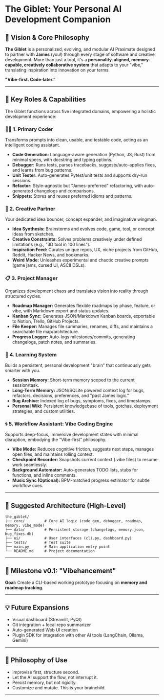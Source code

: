 # The Giblet: Your Personal AI Development Companion

## 🌟 Vision & Core Philosophy

**The Giblet** is a personalized, evolving, and modular AI Praximate designed to partner with **James** (you!) through every stage of software and creative development. More than just a tool, it's a **personality-aligned, memory-capable, creatively collaborative system** that adapts to your "vibe," translating inspiration into innovation on your terms.

**"Vibe-first. Code-later."**

---

## 🎯 Key Roles & Capabilities

The Giblet functions across five integrated domains, empowering a holistic development experience:

### 🧑‍💻 1. Primary Coder
Transforms prompts into clean, usable, and testable code, acting as an intelligent coding assistant.
* **Code Generation:** Language-aware generation (Python, JS, Rust) from minimal specs, with docstring and typing options.
* **Debugger:** Runs tests, parses tracebacks, suggests/auto-applies fixes, and learns from bug patterns.
* **Unit Tester:** Auto-generates Pytest/unit tests and supports dry-run sessions.
* **Refactor:** Style-agnostic but "James-preferred" refactoring, with auto-generated changelogs and comparisons.
* **Snippets:** Stores and reuses preferred idioms and patterns.

### 🎨 2. Creative Partner
Your dedicated idea bouncer, concept expander, and imaginative wingman.
* **Idea Synthesis:** Brainstorms and evolves code, game, tool, or concept ideas from sketches.
* **Creative Constraints:** Solves problems creatively under defined limitations (e.g., "3D tool in 100 lines").
* **Inspiration Feed:** Curates unique repos, UX, niche projects from GitHub, Reddit, Hacker News, and bookmarks.
* **Weird Mode:** Unleashes experimental and chaotic creative prompts (game jams, cursed UI, ASCII DSLs).

### 📋 3. Project Manager
Organizes development chaos and translates vision into reality through structured cycles.
* **Roadmap Manager:** Generates flexible roadmaps by phase, feature, or vibe, with Markdown export and status updates.
* **Kanban Sync:** Generates JSON/Markdown Kanban boards, exportable to Notion, Trello, GitHub Projects.
* **File Keeper:** Manages file summaries, renames, diffs, and maintains a searchable file map/architecture.
* **Progress Logger:** Auto-logs milestones/commits, generating changelogs, patch notes, and summaries.

### 🧠 4. Learning System
Builds a persistent, personal development "brain" that continuously gets smarter with you.
* **Session Memory:** Short-term memory scoped to the current session/task.
* **Long-Term Memory:** JSON/SQLite powered context log for bugs, refactors, decisions, preferences, and "past James logic."
* **Bug Archive:** Indexed log of bugs, symptoms, fixes, and timestamps.
* **Personal Wiki:** Persistent knowledgebase of tools, gotchas, deployment strategies, and custom utilities.

### 🌀 5. Workflow Assistant: Vibe Coding Engine
Supports deep-focus, immersive development states with minimal disruption, embodying the "Vibe-first" philosophy.
* **Vibe Mode:** Reduces cognitive friction, suggests next steps, manages open files, and maintains rolling context.
* **Checkpoint Recorder:** Snapshots current context (.vibe files) to resume work seamlessly.
* **Background Automator:** Auto-generates TODO lists, stubs for functions, and inline comments.
* **Music Sync (Optional):** BPM-matched progress estimator for subtle workflow cues.

---

## 🧱 Suggested Architecture (High-Level)

```
the_giblet/
├── core/         # Core AI logic (code_gen, debugger, roadmap, memory, vibe_mode)
├── data/         # Persistent storage (changelogs, memory.json, bug_fixes.db)
├── ui/           # User interfaces (cli.py, dashboard.py)
├── tests/        # Test suite
├── main.py       # Main application entry point
└── README.md     # Project documentation
```

---

## 🚀 Milestone v0.1: "Vibehancement"

**Goal:** Create a CLI-based working prototype focusing on **memory and roadmap tracking**.

---

## 💡 Future Expansions

* Visual dashboard (Streamlit, PyQt)
* Git integration + local repo summarizer
* Auto-generated Web UI creation
* Plugin SDK for integration with other AI tools (LangChain, Ollama, Gemini)

---

## 🧠 Philosophy of Use

* Improvise first, structure second.
* Let the AI support the flow, not interrupt it.
* Persist memory, but not rigidity.
* Customize and mutate. This is your brainchild.

---